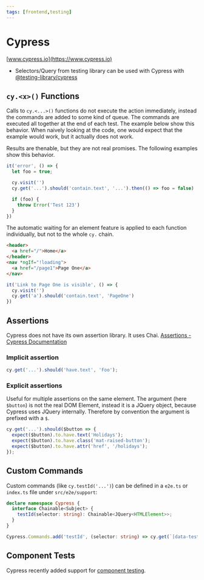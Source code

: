 ```yaml
---
tags: [frontend,testing]
---
```


# Cypress

[www.cypress.io](https://www.cypress.io)

- Selectors/Query from testing library can be used with Cypress with [@testing-library/cypress](https://testing-library.com/docs/cypress-testing-library/intro/)

## `cy.<x>()` Functions

Calls to `cy.<...>()` functions do not execute the action immediately, instead the commands are added to some kind of queue. The commands are executed all together at the end of each test. The example below show this behavior. When naively looking at the code, one would expect that the example would work, but it actually does not work.

Results are thenable, but they are not real promises. The following examples show this behavior. 

```ts
it('error', () => {
  let foo = true;

  cy.visit('')
  cy.get('...').should('contain.text', '...').then(() => foo = false)

  if (foo) {
    throw Error('Test 123')
  }
})
```

The automatic waiting for an element feature is applied to each function individually, but not to the whole `cy.` chain.

```html
<header>
  <a href="/">Home</a>
</header>
<nav *ngIf="!loading">
  <a href="/page1">Page One</a>
</nav>
```

```ts
it('Link to Page One is visible', () => {
  cy.visit('')
  cy.get('a').should('contain.text', 'PageOne')
})
```

## Assertions

Cypress does not have its own assertion library. It uses Chai. [Assertions - Cypress Documentation](https://docs.cypress.io/guides/references/assertions)

### Implicit assertion

```ts
cy.get('...').should('have.text', 'Foo');
```

### Explicit assertions

Useful for multiple assertions on the same element. The argument (here `$button`) is not the real DOM Element, instead it is a JQuery object, because Cypress uses JQuery internally. Therefore by convention the argument is prefixed with a `$`.

```ts
cy.get('...').should($button => {
  expect($button).to.have.text('Holidays');
  expect($button).to.have.class('mat-raised-button');
  expect($button).to.have.attr('href', '/holidays');
});
```

## Custom Commands

Custom commands (like `cy.testId('...')`) can be defined in a `e2e.ts` or `index.ts` file under `src/e2e/support`:

```ts
declare namespace Cypress {
  interface Chainable<Subject> {
    testId(selector: string): Chainable<JQuery<HTMLElement>>;
  }
}

Cypress.Commands.add('testId', (selector: string) => cy.get(`[data-testid=${selector}]`));
```

## Component Tests

Cypress recently added support for [component testing](https://docs.cypress.io/guides/component-testing/overview).
